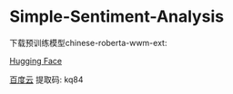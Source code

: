 # Simple-Sentiment-Analysis

下载预训练模型chinese-roberta-wwm-ext:

[Hugging Face](https://huggingface.co/hfl/chinese-roberta-wwm-ext)

[百度云](https://pan.baidu.com/s/1pOHj0VViGEd2ECN8kg0mcA) 提取码: kq84

